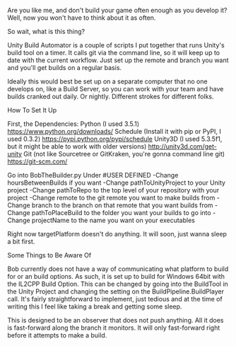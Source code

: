Are you like me, and don't build your game often enough as you develop it? Well, now you won't have to think about it as often.


So wait, what is this thing?

Unity Build Automator is a couple of scripts I put together that runs Unity's build tool on a timer. It calls git via the command line, so it will keep up to date with the current workflow. Just set up the remote and branch you want and you'll get builds on a regular basis.

Ideally this would best be set up on a separate computer that no one develops on, like a Build Server, so you can work with your team and have builds cranked out daily. Or nightly. Different strokes for different folks.


How To Set It Up

First, the Dependencies:
    Python (I used 3.5.1) https://www.python.org/downloads/
      Schedule (Install it with pip or PyPI, I used 0.3.2) https://pypi.python.org/pypi/schedule
    Unity3D (I used 5.3.5f1, but it might be able to work with older versions) http://unity3d.com/get-unity
    Git (not like Sourcetree or GitKraken, you're gonna command line git) https://git-scm.com/

Go into BobTheBuilder.py
Under #USER DEFINED
-Change hoursBetweenBuilds if you want
-Change pathToUnityProject to your Unity project
-Change pathToRepo to the top level of your repository with your project
-Change remote to the git remote you want to make builds from
-Change branch to the branch on that remote that you want builds from
-Change pathToPlaceBuild to the folder you want your builds to go into
-Change projectName to the name you want on your executables

Right now targetPlatform doesn't do anything. It will soon, just wanna sleep a bit first.


Some Things to Be Aware Of

Bob currently does not have a way of communicating what platform to build for or an build options. As such, it is set up to build for Windows 64bit with the IL2CPP Build Option. This can be changed by going into the BuildTool in the Unity Project and changing the setting on the BuildPipeline.BuildPlayer call. It's fairly straightforward to implement, just tedious and at the time of writing this I feel like taking a break and getting some sleep.

This is designed to be an observer that does not push anything. All it does is fast-forward along the branch it monitors. It will only fast-forward right before it attempts to make a build.
